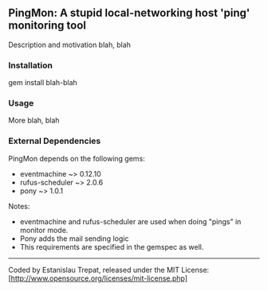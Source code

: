 ## PingMon: A stupid local-networking host 'ping' monitoring tool

Description and motivation blah, blah

### Installation

  gem install blah-blah

### Usage

More blah, blah

### External Dependencies

PingMon depends on the following gems:

- eventmachine ~> 0.12.10
- rufus-scheduler ~> 2.0.6
- pony ~> 1.0.1

Notes:
- eventmachine and rufus-scheduler are used when doing "pings" in monitor mode.
- Pony adds the mail sending logic
- This requirements are specified in the gemspec as well.

---

Coded by Estanislau Trepat, released under the MIT License: [http://www.opensource.org/licenses/mit-license.php]

